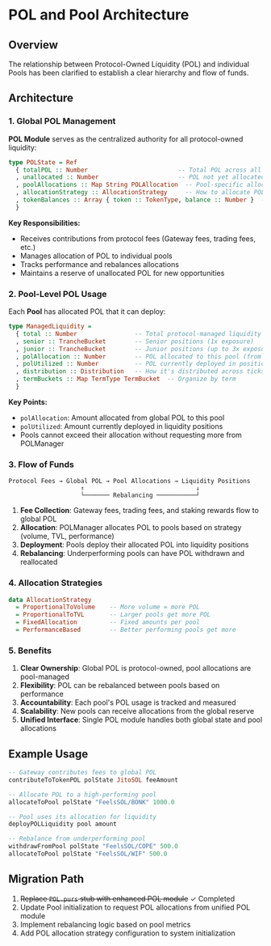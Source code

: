 # POL and Pool Architecture

## Overview

The relationship between Protocol-Owned Liquidity (POL) and individual Pools has been clarified to establish a clear hierarchy and flow of funds.

## Architecture

### 1. Global POL Management

**POL Module** serves as the centralized authority for all protocol-owned liquidity:

```purescript
type POLState = Ref
  { totalPOL :: Number                         -- Total POL across all sources
  , unallocated :: Number                      -- POL not yet allocated to pools
  , poolAllocations :: Map String POLAllocation  -- Pool-specific allocations
  , allocationStrategy :: AllocationStrategy     -- How to allocate POL to pools
  , tokenBalances :: Array { token :: TokenType, balance :: Number }  -- Legacy field
  }
```

**Key Responsibilities:**
- Receives contributions from protocol fees (Gateway fees, trading fees, etc.)
- Manages allocation of POL to individual pools
- Tracks performance and rebalances allocations
- Maintains a reserve of unallocated POL for new opportunities

### 2. Pool-Level POL Usage

Each **Pool** has allocated POL that it can deploy:

```purescript
type ManagedLiquidity =
  { total :: Number                -- Total protocol-managed liquidity
  , senior :: TrancheBucket        -- Senior positions (1x exposure)
  , junior :: TrancheBucket        -- Junior positions (up to 3x exposure)
  , polAllocation :: Number        -- POL allocated to this pool (from global POL)
  , polUtilized :: Number          -- POL currently deployed in positions
  , distribution :: Distribution   -- How it's distributed across ticks
  , termBuckets :: Map TermType TermBucket  -- Organize by term
  }
```

**Key Points:**
- `polAllocation`: Amount allocated from global POL to this pool
- `polUtilized`: Amount currently deployed in liquidity positions
- Pools cannot exceed their allocation without requesting more from POLManager

### 3. Flow of Funds

```
Protocol Fees → Global POL → Pool Allocations → Liquidity Positions
                    ↑                               ↓
                    └─────── Rebalancing ───────────┘
```

1. **Fee Collection**: Gateway fees, trading fees, and staking rewards flow to global POL
2. **Allocation**: POLManager allocates POL to pools based on strategy (volume, TVL, performance)
3. **Deployment**: Pools deploy their allocated POL into liquidity positions
4. **Rebalancing**: Underperforming pools can have POL withdrawn and reallocated

### 4. Allocation Strategies

```purescript
data AllocationStrategy
  = ProportionalToVolume    -- More volume = more POL
  = ProportionalToTVL       -- Larger pools get more POL
  = FixedAllocation         -- Fixed amounts per pool
  = PerformanceBased        -- Better performing pools get more
```

### 5. Benefits

1. **Clear Ownership**: Global POL is protocol-owned, pool allocations are pool-managed
2. **Flexibility**: POL can be rebalanced between pools based on performance
3. **Accountability**: Each pool's POL usage is tracked and measured
4. **Scalability**: New pools can receive allocations from the global reserve
5. **Unified Interface**: Single POL module handles both global state and pool allocations

## Example Usage

```purescript
-- Gateway contributes fees to global POL
contributeToTokenPOL polState JitoSOL feeAmount

-- Allocate POL to a high-performing pool
allocateToPool polState "FeelsSOL/BONK" 1000.0

-- Pool uses its allocation for liquidity
deployPOLLiquidity pool amount

-- Rebalance from underperforming pool
withdrawFromPool polState "FeelsSOL/COPE" 500.0
allocateToPool polState "FeelsSOL/WIF" 500.0
```

## Migration Path

1. ~~Replace `POL.purs` stub with enhanced POL module~~ ✓ Completed
2. Update Pool initialization to request POL allocations from unified POL module
3. Implement rebalancing logic based on pool metrics
4. Add POL allocation strategy configuration to system initialization